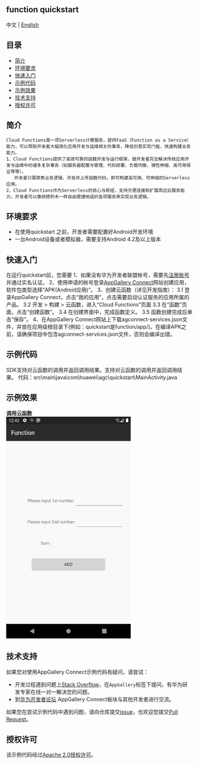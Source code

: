 ## function quickstart

中文 | [English](https://github.com/AppGalleryConnect/agc-demos/blob/main/Android/cloudfunction/README.md)


## 目录

- [简介](#简介)
- [环境要求](#环境要求)
- [快速入门](#快速入门)
- [示例代码](#示例代码)
- [示例效果](#示例效果) 
- [技术支持](#技术支持)
- [授权许可](#授权许可)  


## 简介

    Cloud Functions是一项Serverless计算服务，提供FaaS（Function as a Service）能力，可以帮助开发者大幅简化应用开发与运维相关的事务，降低创意实现门槛，快速构建业务能力。
    1、Cloud Functions提供了高效可靠的函数开发与运行框架，替开发者完全解决传统应用开发与运维中的诸多复杂事务（如服务器配置与管理、代码部署、负载均衡、弹性伸缩、高可用保证等等），
       开发者只需聚焦业务逻辑、开发并上传函数代码，即可构建高可用、可伸缩的Serverless应用。
    2、Cloud Functions作为Serverless的核心与枢纽，支持方便连接和扩展周边云服务能力，开发者可以像拼搭积木一样自由便捷地组织各项服务来实现业务逻辑。

## 环境要求

* 在使用quickstart 之前，开发者需要配置好Android开发环境
* 一台Android设备或者模拟器，需要支持Android 4.2及以上版本

## 快速入门

在运行quickstart前，您需要
1、如果没有华为开发者联盟帐号，需要先[注册账号](https://developer.huawei.com/consumer/en/doc/start/registration-and-verification-0000001053628148)并通过实名认证。
2、使用申请的帐号登录[AppGallery Connect](https://developer.huawei.com/consumer/en/service/josp/agc/index.html)网站创建应用，软件包类型选择“APK(Android应用)”。
3、创建云函数（详见开发指南）：
  3.1 登录AppGallery Connect，点击“我的应用”，点击需要启动认证服务的应用所属的产品。
  3.2 开发 > 构建 > 云函数，进入“Cloud Functions”页面
  3.3 在“函数”页面，点击“创建函数”。
  3.4 在创建界面中，完成函数定义。
  3.5 函数创建完成后单击“保存”。
4、在AppGallery Connect网站上下载agconnect-services.json文件，并放在应用级根目录下(例如：quickstart是function/app/)。在编译APK之前，请确保项目中包含agconnect-services.json文件，否则会编译出错。

## 示例代码
   SDK支持对云函数的调用并返回调用结果。支持对云函数的调用并返回调用结果。
   代码：src\main\java\com\huawei\agc\quickstart\MainActivity.java

## 示例效果
**调用云函数**</br>
<img src="images/function_result.gif" alt="function_result" height="600"/>


## 技术支持

如果您对使用AppGallery Connect示例代码有疑问，请尝试：
- 开发过程遇到问题上[Stack Overflow](https://stackoverflow.com/users/14194729/appgallery-connect)，在`AppGallery`标签下提问，有华为研发专家在线一对一解决您的问题。
- 到[华为开发者论坛](https://forums.developer.huawei.com/forumPortal/en/home?fid=0101188387844930001) AppGallery Connect板块与其他开发者进行交流。

如果您在尝试示例代码中遇到问题，请向仓库提交[issue](https://github.com/AppGalleryConnect/agc-demos/issues)，也欢迎您提交[Pull Request](https://github.com/AppGalleryConnect/agc-demos/pulls)。

## 授权许可

该示例代码经过[Apache 2.0授权许可](http://www.apache.org/licenses/LICENSE-2.0)。

